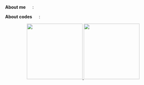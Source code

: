 **About me** <img height="14em" width="14em" src="https://super.so/icon/light/coffee.svg"> :


**About codes** <img height="14em" width="14em" src="https://super.so/icon/light/git-merge.svg"> :

<div align="center">
  <a href="https://github.com/salesof7">
  <img 
    height="180em" 
    src="https://github-readme-stats.vercel.app/api?username=salesof7&theme=ayu-mirage&title_color=02665C&ring_color=264773&show_icons=true&icon_color=6FA6A6&text_color=E0E0E0&count_private=true"
  >
  <img 
    height="180em" 
    src="https://github-readme-stats.vercel.app/api/top-langs/?username=salesof7&layout=compact&theme=ayu-mirage&title_color=E0E0E0&text_color=6FA6A6&langs_count=6"
  >
</div>
